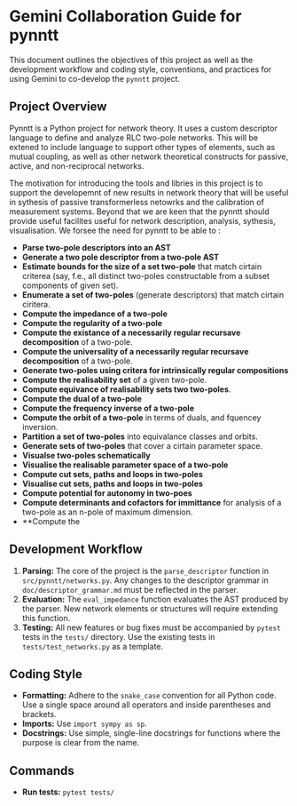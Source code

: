 # Gemini Collaboration Guide for pynntt

This document outlines the objectives of this project as well as the 
development workflow and coding style, conventions, and practices for 
using Gemini to co-develop the `pynntt` project.

## Project Overview

Pynntt is a Python project for network theory. It uses a custom descriptor 
language to define and analyze RLC two-pole networks. This will be extened 
to include language to support other types of elements, such as mutual 
coupling, as well as other network theoretical constructs for passive, 
active, and non-reciprocal networks.

The motivation for introducing the tools and libries in this project is to
support the developemnt of new results in network theory that will be useful
in sythesis of passive transformerless netowrks and the calibration of 
measurement systems. Beyond that we are keen that the pynntt should provide
useful facilites useful for network description, analysis, sythesis, 
visualisation. We forsee the need for pynntt to be able to : 

* **Parse two-pole descriptors into an AST**
* **Generate a two pole descriptor from a two-pole AST**
* **Estimate bounds for the size of a set two-pole** that match cirtain 
   criterea (say, f.e., all distinct two-poles constructable from a subset 
   components of given set). 
* **Enumerate a set of two-poles** (generate descriptors) that match cirtain 
   ciritera.
* **Compute the impedance of a two-pole**
* **Compute the regularity of a two-pole**
* **Compute the existance of a necessarily regular recursave decomposition** 
  of a two-pole.
* **Compute the universality of a necessarily regular recursave decomposition** 
  of a two-pole.
* **Generate two-poles using critera for intrinsically regular compositions**
* **Compute the realisability set** of a given two-pole.
* **Compute equivance of realisability sets two two-poles**.
* **Compute the dual of a two-pole**
* **Compute the frequency inverse of a two-pole**
* **Compute the orbit of a two-pole** in terms of duals, and fquencey 
   inversion.
* **Partition a set of two-poles** into equivalance classes and orbits.
* **Generate sets of two-poles** that cover a cirtain parameter space.
* **Visualse two-poles schematically**
* **Visualise the realisable parameter space of a two-pole**
* **Compute cut sets, paths and loops in two-poles**
* **Visualise cut sets, paths and loops in two-poles**
* **Compute potential for autonomy in two-poes**
* **Compute determinants and cofactors for immittance** for analysis of a 
    two-pole as an n-pole of maximum dimension.
* **Compute the 


## Development Workflow

1.  **Parsing:** The core of the project is the `parse_descriptor` function 
    in `src/pynntt/networks.py`. Any changes to the descriptor grammar in 
    `doc/descriptor_grammar.md` must be reflected in the parser.
2.  **Evaluation:** The `eval_impedance` function evaluates the AST produced 
    by the parser. New network elements or structures will require extending 
    this function.
3.  **Testing:** All new features or bug fixes must be accompanied by `pytest` 
    tests in the `tests/` directory. Use the existing tests in 
    `tests/test_networks.py` as a template.

## Coding Style

*   **Formatting:** Adhere to the `snake_case` convention for all Python code. 
    Use a single space around all operators and inside parentheses and 
    brackets.
*   **Imports:** Use `import sympy as sp`.
*   **Docstrings:** Use simple, single-line docstrings for functions where 
    the purpose is clear from the name.

## Commands

*   **Run tests:** `pytest tests/`
